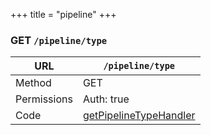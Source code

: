 +++
title = "pipeline"
+++


### GET `/pipeline/type`

URL         | **`/pipeline/type`**
----------- |----------
Method      | GET     
Permissions |  Auth: true
Code        | [getPipelineTypeHandler](https://github.com/ovh/cds/search?q=%22func+%28api+*API%29+getPipelineTypeHandler%22)
    









